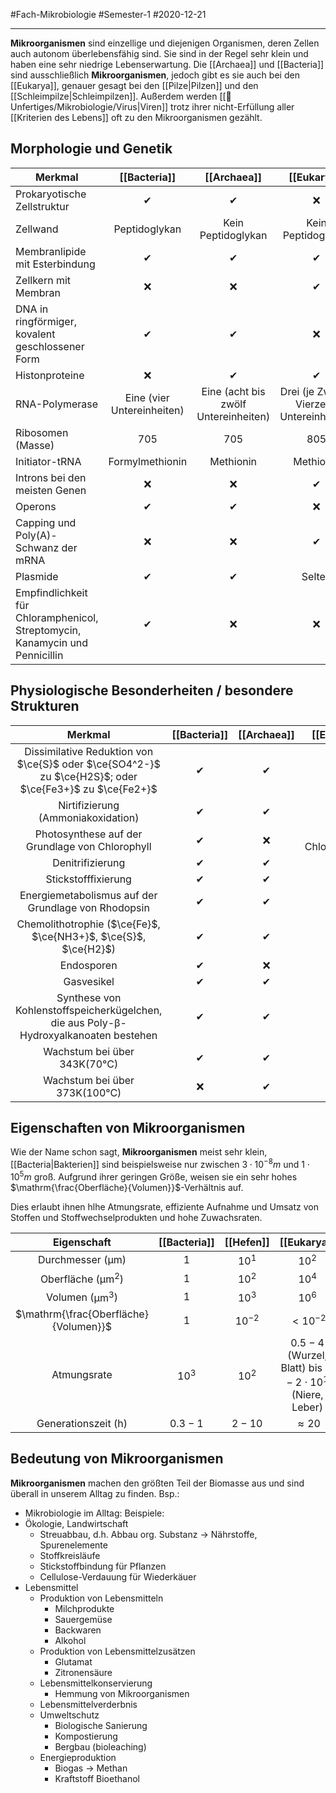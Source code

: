 #Fach-Mikrobiologie  #Semester-1 #2020-12-21

---

**Mikroorganismen** sind einzellige und diejenigen Organismen, deren Zellen auch autonom überlebensfähig sind. Sie sind in der Regel sehr klein und haben eine sehr niedrige Lebenserwartung. Die [[Archaea]] und [[Bacteria]] sind ausschließlich **Mikroorganismen**, jedoch gibt es sie auch bei den [[Eukarya]], genauer gesagt bei den [[Pilze|Pilzen]] und den [[Schleimpilze|Schleimpilzen]]. Außerdem werden [[📂Unfertiges/Mikrobiologie/Virus|Viren]] trotz ihrer nicht-Erfüllung aller [[Kriterien des Lebens]] oft zu den Mikroorganismen gezählt.

## Morphologie und Genetik

| Merkmal                                                                      |        [[Bacteria]]        |             [[Archaea]]              |                [[Eukarya]]                |
| ---------------------------------------------------------------------------- |:--------------------------:|:------------------------------------:|:-----------------------------------------:|
| Prokaryotische Zellstruktur                                                  |             ✔              |                  ✔                   |                    ❌                     |
| Zellwand                                                                     |       Peptidoglykan        |          Kein Peptidoglykan          |            Kein Peptidoglykan             |
| Membranlipide mit Esterbindung                                               |             ✔             |                  ✔                  |               ✔                |
| Zellkern mit Membran                                                         |             ❌             |                  ❌                  |                     ✔                     |
| DNA in ringförmiger, kovalent geschlossener Form                             |             ✔              |                  ✔                   |                    ❌                     |
| Histonproteine                                                               |             ❌             |                  ✔                   |                     ✔                     |
| RNA-Polymerase                                                               | Eine (vier Untereinheiten) | Eine (acht bis zwölf Untereinheiten) | Drei (je Zwölf - Vierzehn Untereinheiten) |
| Ribosomen (Masse)                                                            |            705             |                 705                  |                    805                    |
| Initiator-tRNA                                                               |      Formylmethionin       |              Methionin               |                 Methionin                 |
| Introns bei den meisten Genen                                                |             ❌             |                  ❌                  |                     ✔                     |
| Operons                                                                      |             ✔              |                  ✔                   |                    ❌                     |
| Capping und Poly(A)-Schwanz der mRNA                                         |             ❌             |                  ❌                  |                     ✔                     |
| Plasmide                                                                     |             ✔              |                  ✔                   |                  Selten                   |
| Empfindlichkeit für Chloramphenicol, Streptomycin, Kanamycin und Pennicillin |             ✔              |                  ❌                  |                    ❌                     |

## Physiologische Besonderheiten / besondere Strukturen

|                                                Merkmal                                                 | [[Bacteria]] | [[Archaea]] |      [[Eukarya]]      |
|:------------------------------------------------------------------------------------------------------:|:------------:|:-----------:|:---------------------:|
| Dissimilative Reduktion von $\ce{S}$ oder $\ce{SO4^2-}$ zu $\ce{H2S}$; oder $\ce{Fe3+}$ zu $\ce{Fe2+}$ |      ✔      |     ✔      |         ❌          |
|                                   Nirtifizierung (Ammoniakoxidation)                                   |      ✔      |     ✔      |         ❌          |
|                            Photosynthese auf der Grundlage von Chlorophyll                             |      ✔      |    ❌     | ✔ (in Chloroplasten) |
|                                            Denitrifizierung                                            |      ✔      |     ✔      |         ❌          |
|                                          Stickstofffixierung                                           |      ✔      |     ✔      |         ❌          |
|                          Energiemetabolismus auf der Grundlage von Rhodopsin                           |      ✔      |     ✔      |         ❌          |
|                    Chemolithotrophie ($\ce{Fe}$, $\ce{NH3+}$, $\ce{S}$, $\ce{H2}$)                     |      ✔      |     ✔      |         ❌          |
|                                               Endosporen                                               |      ✔      |    ❌     |         ❌          |
|                                               Gasvesikel                                               |      ✔      |     ✔      |         ❌          |
|          Synthese von Kohlenstoffspeicherkügelchen, die aus Poly-β-Hydroxyalkanoaten bestehen          |      ✔      |     ✔      |         ❌          |
|                                Wachstum bei über $\mathrm{343K (70°C)}$                                |      ✔      |     ✔      |         ❌          |
|                                Wachstum bei über $\mathrm{373K(100°C)}$                                |     ❌     |     ✔      | ❌                      |

## Eigenschaften von Mikroorganismen

Wie der Name schon sagt, **Mikroorganismen** meist sehr klein, [[Bacteria|Bakterien]] sind beispielsweise nur zwischen $3\cdot10^{-8}m$ und $1\cdot10^{5}m$ groß. Aufgrund ihrer geringen Größe, weisen sie ein sehr hohes $\mathrm{\frac{Oberfläche}{Volumen}}$-Verhältnis auf.

Dies erlaubt ihnen hlhe Atmungsrate, effiziente Aufnahme und Umsatz von Stoffen und Stoffwechselprodukten und hohe Zuwachsraten.

|              Eigenschaft              | [[Bacteria]] | [[Hefen]] |                        [[Eukarya]]                         |
|:-------------------------------------:|:------------:|:---------:|:----------------------------------------------------------:|
|    Durchmesser ($\mathrm{\mu m}$)     |     $1$      |  $10^1$   |                           $10^2$                           |
|    Oberfläche ($\mathrm{\mu m^2}$)    |     $1$      |  $10^2$   |                           $10^4$                           |
|     Volumen ($\mathrm{\mu m^3}$)      |     $1$      |  $10^3$   |                           $10^6$                           |
| $\mathrm{\frac{Oberfläche}{Volumen}}$ |     $1$      | $10^{-2}$ |                         $<10^{-2}$                         |
|              Atmungsrate              |    $10^3$    |  $10^2$   | $0.5-4$ (Wurzel, Blatt) bis $1-2\cdot 10^1$ (Niere, Leber) |
|    Generationszeit ($\mathrm{h}$)     |   $0.3-1$    |  $2-10$   |                        $\approx20$                         |

## Bedeutung von Mikroorganismen
**Mikroorganismen** machen den größten Teil der Biomasse aus und sind überall in unserem Alltag zu finden.
Bsp.:
- Mikrobiologie im Alltag: Beispiele:
- Ökologie, Landwirtschaft
	- Streuabbau, d.h. Abbau org. Substanz $\rightarrow$ Nährstoffe, Spurenelemente
	- Stoffkreisläufe
	- Stickstoffbindung für Pflanzen
	- Cellulose-Verdauung für Wiederkäuer
- Lebensmittel
	- Produktion von Lebensmitteln
		- Milchprodukte
		- Sauergemüse
		- Backwaren
		- Alkohol
	- Produktion von Lebensmittelzusätzen
		- Glutamat
		- Zitronensäure
	- Lebensmittelkonservierung
		- Hemmung von Mikroorganismen
	- Lebensmittelverderbnis
	- Umweltschutz
		- Biologische Sanierung
		- Kompostierung
		- Bergbau (bioleaching)
	- Energieproduktion
		- Biogas $\rightarrow$ Methan
		- Kraftstoff Bioethanol
